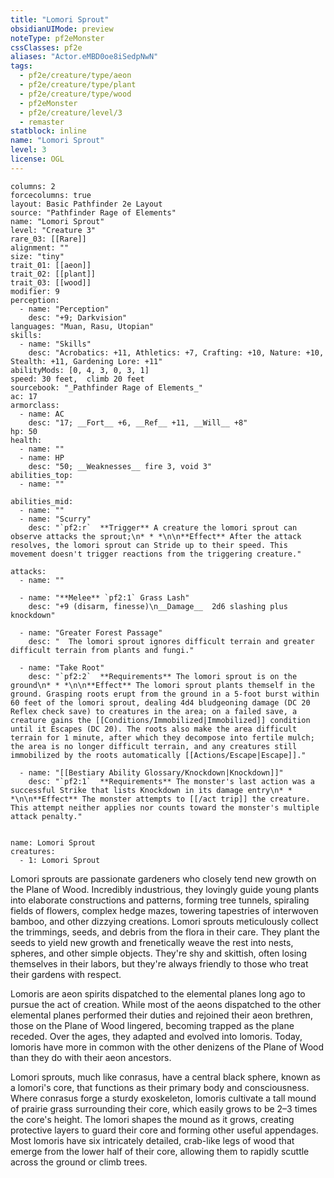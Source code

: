 ```yaml
---
title: "Lomori Sprout"
obsidianUIMode: preview
noteType: pf2eMonster
cssClasses: pf2e
aliases: "Actor.eMBD0oe8iSedpNwN" 
tags:
  - pf2e/creature/type/aeon
  - pf2e/creature/type/plant
  - pf2e/creature/type/wood
  - pf2eMonster
  - pf2e/creature/level/3
  - remaster
statblock: inline
name: "Lomori Sprout"
level: 3
license: OGL
---
```


```statblock
columns: 2
forcecolumns: true
layout: Basic Pathfinder 2e Layout
source: "Pathfinder Rage of Elements"
name: "Lomori Sprout"
level: "Creature 3"
rare_03: [[Rare]]
alignment: ""
size: "tiny"
trait_01: [[aeon]]
trait_02: [[plant]]
trait_03: [[wood]]
modifier: 9
perception:
  - name: "Perception"
    desc: "+9; Darkvision"
languages: "Muan, Rasu, Utopian"
skills:
  - name: "Skills"
    desc: "Acrobatics: +11, Athletics: +7, Crafting: +10, Nature: +10, Stealth: +11, Gardening Lore: +11"
abilityMods: [0, 4, 3, 0, 3, 1]
speed: 30 feet,  climb 20 feet
sourcebook: "_Pathfinder Rage of Elements_"
ac: 17
armorclass:
  - name: AC
    desc: "17; __Fort__ +6, __Ref__ +11, __Will__ +8"
hp: 50
health:
  - name: ""
  - name: HP
    desc: "50; __Weaknesses__ fire 3, void 3"
abilities_top:
  - name: ""

abilities_mid:
  - name: ""
  - name: "Scurry"
    desc: "`pf2:r`  **Trigger** A creature the lomori sprout can observe attacks the sprout;\n* * *\n\n**Effect** After the attack resolves, the lomori sprout can Stride up to their speed. This movement doesn't trigger reactions from the triggering creature."

attacks:
  - name: ""

  - name: "**Melee** `pf2:1` Grass Lash"
    desc: "+9 (disarm, finesse)\n__Damage__  2d6 slashing plus knockdown"

  - name: "Greater Forest Passage"
    desc: "  The lomori sprout ignores difficult terrain and greater difficult terrain from plants and fungi."

  - name: "Take Root"
    desc: "`pf2:2`  **Requirements** The lomori sprout is on the ground\n* * *\n\n**Effect** The lomori sprout plants themself in the ground. Grasping roots erupt from the ground in a 5-foot burst within 60 feet of the lomori sprout, dealing 4d4 bludgeoning damage (DC 20 Reflex check save) to creatures in the area; on a failed save, a creature gains the [[Conditions/Immobilized|Immobilized]] condition until it Escapes (DC 20). The roots also make the area difficult terrain for 1 minute, after which they decompose into fertile mulch; the area is no longer difficult terrain, and any creatures still immobilized by the roots automatically [[Actions/Escape|Escape]]."

  - name: "[[Bestiary Ability Glossary/Knockdown|Knockdown]]"
    desc: "`pf2:1`  **Requirements** The monster's last action was a successful Strike that lists Knockdown in its damage entry\n* * *\n\n**Effect** The monster attempts to [[/act trip]] the creature. This attempt neither applies nor counts toward the monster's multiple attack penalty."
 
```

```encounter-table
name: Lomori Sprout
creatures:
  - 1: Lomori Sprout
```



Lomori sprouts are passionate gardeners who closely tend new growth on the Plane of Wood. Incredibly industrious, they lovingly guide young plants into elaborate constructions and patterns, forming tree tunnels, spiraling fields of flowers, complex hedge mazes, towering tapestries of interwoven bamboo, and other dizzying creations. Lomori sprouts meticulously collect the trimmings, seeds, and debris from the flora in their care. They plant the seeds to yield new growth and frenetically weave the rest into nests, spheres, and other simple objects. They're shy and skittish, often losing themselves in their labors, but they're always friendly to those who treat their gardens with respect.

Lomoris are aeon spirits dispatched to the elemental planes long ago to pursue the act of creation. While most of the aeons dispatched to the other elemental planes performed their duties and rejoined their aeon brethren, those on the Plane of Wood lingered, becoming trapped as the plane receded. Over the ages, they adapted and evolved into lomoris. Today, lomoris have more in common with the other denizens of the Plane of Wood than they do with their aeon ancestors.

Lomori sprouts, much like conrasus, have a central black sphere, known as a lomori's core, that functions as their primary body and consciousness. Where conrasus forge a sturdy exoskeleton, lomoris cultivate a tall mound of prairie grass surrounding their core, which easily grows to be 2–3 times the core's height. The lomori shapes the mound as it grows, creating protective layers to guard their core and forming other useful appendages. Most lomoris have six intricately detailed, crab-like legs of wood that emerge from the lower half of their core, allowing them to rapidly scuttle across the ground or climb trees.
